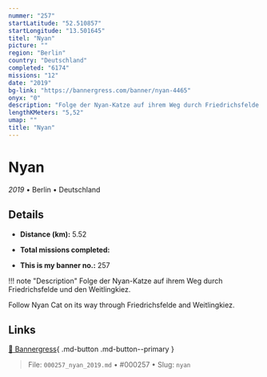 ```yaml
---
nummer: "257"
startLatitude: "52.510857"
startLongitude: "13.501645"
titel: "Nyan"
picture: ""
region: "Berlin"
country: "Deutschland"
completed: "6174"
missions: "12"
date: "2019"
bg-link: "https://bannergress.com/banner/nyan-4465"
onyx: "0"
description: "Folge der Nyan-Katze auf ihrem Weg durch Friedrichsfelde und den Weitlingkiez.\n\nFollow Nyan Cat on its way through Friedrichsfelde and Weitlingkiez."
lengthKMeters: "5,52"
umap: ""
title: "Nyan"
---
```

# Nyan

*2019* • Berlin • Deutschland



## Details
- **Distance (km):** 5.52

- **Total missions completed:** 
- **This is my banner no.:** 257


!!! note "Description"
    Folge der Nyan-Katze auf ihrem Weg durch Friedrichsfelde und den Weitlingkiez.

Follow Nyan Cat on its way through Friedrichsfelde and Weitlingkiez.



## Links
[🔗 Bannergress](https://bannergress.com/banner/nyan-4465){ .md-button .md-button--primary }



> File: `000257_nyan_2019.md` • #000257 • Slug: `nyan`
